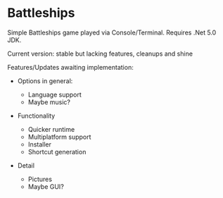 # Battleships
Simple Battleships game played via Console/Terminal.
Requires .Net 5.0 JDK.

Current version: stable but lacking features, cleanups and shine

Features/Updates awaiting implementation:

- Options in general:
  -  Language support 
  -  Maybe music?
  
- Functionality
  - Quicker runtime
  - Multiplatform support
  - Installer
  - Shortcut generation
    
- Detail
  - Pictures
  - Maybe GUI?
